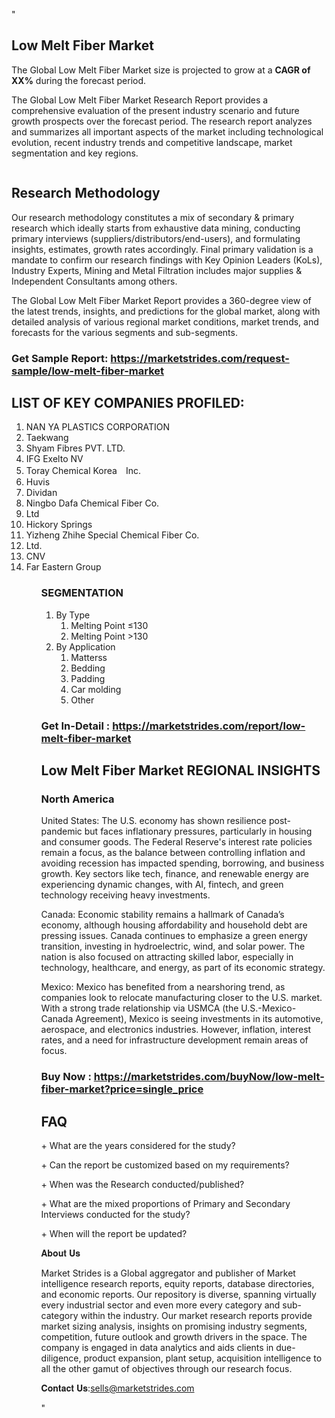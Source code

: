"<h2>Low Melt Fiber Market</h2>
<p>The Global Low Melt Fiber Market size is projected to grow at a <strong>CAGR of XX%</strong> during the forecast period.</p>
<p>The Global Low Melt Fiber Market Research Report provides a comprehensive evaluation of the present industry scenario and future growth prospects over the forecast period. The research report analyzes and summarizes all important aspects of the market including technological evolution, recent industry trends and competitive landscape, market segmentation and key regions.</p>
<p><img style=""width: 100%;"" src=""https://marketstrides.com//uploads/images/marketstrides-051.png"" alt=""Low Melt Fiber Market Report Analysis"" /></p>
<h2>Research Methodology</h2>
<p>Our research methodology constitutes a mix of secondary &amp; primary research which ideally starts from exhaustive data mining, conducting primary interviews (suppliers/distributors/end-users), and formulating insights, estimates, growth rates accordingly. Final primary validation is a mandate to confirm our research findings with Key Opinion Leaders (KoLs), Industry Experts, Mining and Metal Filtration includes major supplies &amp; Independent Consultants among others.</p>
<p>The Global Low Melt Fiber Market Report provides a 360-degree view of the latest trends, insights, and predictions for the global market, along with detailed analysis of various regional market conditions, market trends, and forecasts for the various segments and sub-segments.</p>
<h3><strong>Get Sample Report: <a href=
https://marketstrides.com/request-sample/low-melt-fiber-market>https://marketstrides.com/request-sample/low-melt-fiber-market</a></strong></h3>
<h2>LIST OF KEY COMPANIES PROFILED:</h2>
<p><ol><li>
NAN YA PLASTICS CORPORATION</li><li>Taekwang</li><li>Shyam Fibres PVT. LTD.</li><li>IFG Exelto NV</li><li>Toray Chemical Korea　Inc.</li><li>Huvis</li><li>Dividan</li><li>Ningbo Dafa Chemical Fiber Co.</li><li>Ltd</li><li>Hickory Springs</li><li>Yizheng Zhihe Special Chemical Fiber Co.</li><li>Ltd.</li><li>CNV</li><li>Far Eastern Group


</li><ol></p>
<h3>SEGMENTATION</h3>
<p><ol><li>By Type<ol><li>Melting Point ≤130</li><li>Melting Point >130</li></ol></li><li>By Application<ol><li>Matterss</li><li>Bedding</li><li>Padding</li><li>Car molding</li><li>Other</li></ol></li></ol></p>
<h3><strong>Get In-Detail : <a href=https://marketstrides.com/report/low-melt-fiber-market>https://marketstrides.com/report/low-melt-fiber-market</a></strong></h3>
<h2>Low Melt Fiber Market REGIONAL INSIGHTS</h2>
<h3>North America</h3>
<p>United States: The U.S. economy has shown resilience post-pandemic but faces inflationary pressures, particularly in housing and consumer goods. The Federal Reserve's interest rate policies remain a focus, as the balance between controlling inflation and avoiding recession has impacted spending, borrowing, and business growth. Key sectors like tech, finance, and renewable energy are experiencing dynamic changes, with AI, fintech, and green technology receiving heavy investments.</p>
<p>Canada: Economic stability remains a hallmark of Canada’s economy, although housing affordability and household debt are pressing issues. Canada continues to emphasize a green energy transition, investing in hydroelectric, wind, and solar power. The nation is also focused on attracting skilled labor, especially in technology, healthcare, and energy, as part of its economic strategy.</p>
<p>Mexico: Mexico has benefited from a nearshoring trend, as companies look to relocate manufacturing closer to the U.S. market. With a strong trade relationship via USMCA (the U.S.-Mexico-Canada Agreement), Mexico is seeing investments in its automotive, aerospace, and electronics industries. However, inflation, interest rates, and a need for infrastructure development remain areas of focus.</p>
<h3><strong>Buy Now : <a href=https://marketstrides.com/buyNow/low-melt-fiber-market?price=single_price>https://marketstrides.com/buyNow/low-melt-fiber-market?price=single_price</a></strong></h3>
<h2>FAQ</h2>
<p>+ What are the years considered for the study?</p>
<p>+ Can the report be customized based on my requirements?</p>
<p>+ When was the Research conducted/published?</p>
<p>+ What are the mixed proportions of Primary and Secondary Interviews conducted for the study?</p>
<p>+ When will the report be updated?</p>
<p>𝐀𝐛𝐨𝐮𝐭 𝐔𝐬</p>
<p>Market Strides is a Global aggregator and publisher of Market intelligence research reports, equity reports, database directories, and economic reports. Our repository is diverse, spanning virtually every industrial sector and even more every category and sub-category within the industry. Our market research reports provide market sizing analysis, insights on promising industry segments, competition, future outlook and growth drivers in the space. The company is engaged in data analytics and aids clients in due-diligence, product expansion, plant setup, acquisition intelligence to all the other gamut of objectives through our research focus.</p>
<p>𝐂𝐨𝐧𝐭𝐚𝐜𝐭 𝐔𝐬:<a href=mailto:sells@marketstrides.com>sells@marketstrides.com</a></p>"
